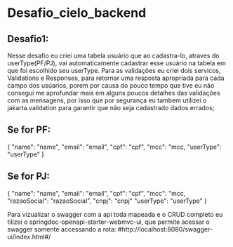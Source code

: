 # Desafio_cielo_backend

## Desafio1:

Nesse desafio eu criei uma tabela usuário que ao cadastra-lo, atraves do userType(PF/PJ), vai automaticamente cadastrar esse usuário na tabela em que foi escolhido seu userType.
Para as validações eu criei dois servicos, Validations e Responses, para retornar uma resposta apropriada para cada campo dos usúarios, porem por causa do pouco tempo que tive eu
não consegui me aprofundar mais em alguns poucos detalhes das validações com as mensagens, por isso que por segurança eu tambem utilizei o jakarta.validation para garantir que não seja cadastrado dados errados;
## Se for PF:
{
  "name": "name",
  "email": "email",
  "cpf": "cpf",
  "mcc": "mcc,
  "userType": "userType"
}
## Se for PJ:
{
  "name": "name",
  "email": "email",
  "cpf": "cpf",
  "mcc": "mcc,
  "razaoSocial": "razaoSocial",
  "cnpj": "cnpj"
  "userType": "userType"
}

Para vizualizar o swagger com a api toda mapeada e o CRUD completo eu tilizei o springdoc-openapi-starter-webmvc-ui, que permite acessar o swagger somente accessando a rota:
#http://localhost:8080/swagger-ui/index.html#/

